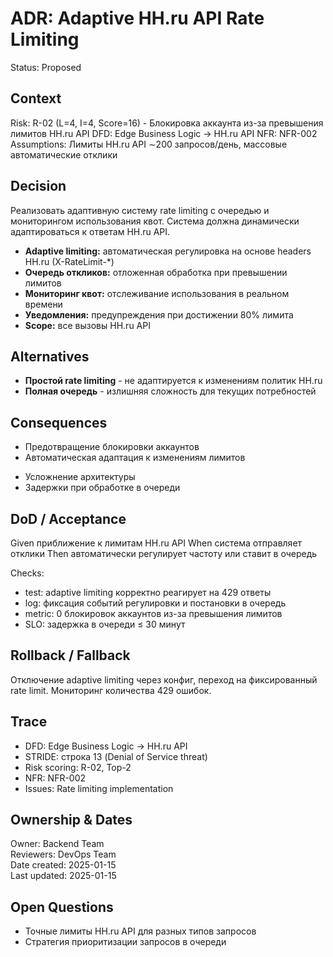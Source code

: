# ADR: Adaptive HH.ru API Rate Limiting
Status: Proposed

## Context
Risk: R-02 (L=4, I=4, Score=16) - Блокировка аккаунта из-за превышения лимитов HH.ru API
DFD: Edge Business Logic → HH.ru API
NFR: NFR-002
Assumptions: Лимиты HH.ru API ∼200 запросов/день, массовые автоматические отклики

## Decision
Реализовать адаптивную систему rate limiting с очередью и мониторингом использования квот. Система должна динамически адаптироваться к ответам HH.ru API.

- **Adaptive limiting:** автоматическая регулировка на основе headers HH.ru (X-RateLimit-*)
- **Очередь откликов:** отложенная обработка при превышении лимитов
- **Мониторинг квот:** отслеживание использования в реальном времени
- **Уведомления:** предупреждения при достижении 80% лимита
- **Scope:** все вызовы HH.ru API

## Alternatives
- **Простой rate limiting** - не адаптируется к изменениям политик HH.ru
- **Полная очередь** - излишняя сложность для текущих потребностей

## Consequences
+ Предотвращение блокировки аккаунтов
+ Автоматическая адаптация к изменениям лимитов
- Усложнение архитектуры
- Задержки при обработке в очереди

## DoD / Acceptance
Given приближение к лимитам HH.ru API
When система отправляет отклики
Then автоматически регулирует частоту или ставит в очередь

Checks:
- test: adaptive limiting корректно реагирует на 429 ответы
- log: фиксация событий регулировки и постановки в очередь
- metric: 0 блокировок аккаунтов из-за превышения лимитов
- SLO: задержка в очереди ≤ 30 минут

## Rollback / Fallback
Отключение adaptive limiting через конфиг, переход на фиксированный rate limit. Мониторинг количества 429 ошибок.

## Trace
- DFD: Edge Business Logic → HH.ru API
- STRIDE: строка 13 (Denial of Service threat)
- Risk scoring: R-02, Top-2
- NFR: NFR-002
- Issues: Rate limiting implementation

## Ownership & Dates
Owner: Backend Team  
Reviewers: DevOps Team  
Date created: 2025-01-15  
Last updated: 2025-01-15

## Open Questions
- Точные лимиты HH.ru API для разных типов запросов
- Стратегия приоритизации запросов в очереди